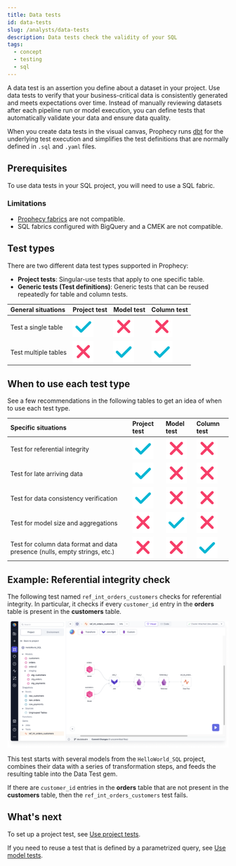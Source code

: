 ```yaml
---
title: Data tests
id: data-tests
slug: /analysts/data-tests
description: Data tests check the validity of your SQL
tags:
  - concept
  - testing
  - sql
---
```


A data test is an assertion you define about a dataset in your project. Use data tests to verify that your business-critical data is consistently generated and meets expectations over time. Instead of manually reviewing datasets after each pipeline run or model execution, you can define tests that automatically validate your data and ensure data quality.

When you create data tests in the visual canvas, Prophecy runs [dbt](https://docs.getdbt.com/docs/build/data-tests) for the underlying test execution and simplifies the test definitions that are normally defined in `.sql` and `.yaml` files.

## Prerequisites

To use data tests in your SQL project, you will need to use a SQL fabric.

### Limitations

- [Prophecy fabrics](/core/prophecy-fabrics/) are not compatible.
- SQL fabrics configured with BigQuery and a CMEK are not compatible.

## Test types

There are two different data test types supported in Prophecy:

- **Project tests**: Singular-use tests that apply to one specific table.
- **Generic tests (Test definitions)**: Generic tests that can be reused repeatedly for table and column tests.

| General situations   | Project test              | Model test                | Column test               |
| :------------------- | :------------------------ | :------------------------ | :------------------------ |
| Test a single table  | ![Tick](./img/tick.svg)   | ![Cross](./img/cross.svg) | ![Cross](./img/cross.svg) |
| Test multiple tables | ![Cross](./img/cross.svg) | ![Tick](./img/tick.svg)   | ![Tick](./img/tick.svg)   |

## When to use each test type

See a few recommendations in the following tables to get an idea of when to use each test type.

| Specific situations                                                        | Project test              | Model test                | Column test               |
| :------------------------------------------------------------------------- | :------------------------ | :------------------------ | :------------------------ |
| Test for referential integrity                                             | ![Tick](./img/tick.svg)   | ![Cross](./img/cross.svg) | ![Cross](./img/cross.svg) |
| Test for late arriving data                                                | ![Tick](./img/tick.svg)   | ![Cross](./img/cross.svg) | ![Cross](./img/cross.svg) |
| Test for data consistency verification                                     | ![Tick](./img/tick.svg)   | ![Cross](./img/cross.svg) | ![Cross](./img/cross.svg) |
| Test for model size and aggregations                                       | ![Cross](./img/cross.svg) | ![Tick](./img/tick.svg)   | ![Cross](./img/cross.svg) |
| Test for column data format and data presence (nulls, empty strings, etc.) | ![Cross](./img/cross.svg) | ![Cross](./img/cross.svg) | ![Tick](./img/tick.svg)   |

## Example: Referential integrity check

The following test named `ref_int_orders_customers` checks for referential integrity. In particular, it checks if every `customer_id` entry in the **orders** table is present in the **customers** table.

![Project test canvas](img/project-test-canvas.png)

This test starts with several models from the `HelloWorld_SQL` project, combines their data with a series of transformation steps, and feeds the resulting table into the Data Test gem.

If there are `customer_id` entries in the **orders** table that are not present in the **customers** table, then the `ref_int_orders_customers` test fails.

## What's next

To set up a project test, see [Use project tests](/docs/core/development/data-tests/use-project-tests.md).

If you need to reuse a test that is defined by a parametrized query, see [Use model tests](/docs/core/development/data-tests/use-model-tests.md).
